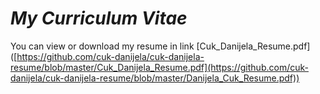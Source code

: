 # *My Curriculum Vitae*

You can view or download my resume in link [Cuk_Danijela_Resume.pdf]
([https://github.com/cuk-danijela/cuk-danijela-resume/blob/master/Cuk_Danijela_Resume.pdf](https://github.com/cuk-danijela/cuk-danijela-resume/blob/master/Danijela_Cuk_Resume.pdf))


